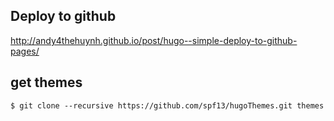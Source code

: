 ## Deploy to github

http://andy4thehuynh.github.io/post/hugo--simple-deploy-to-github-pages/

## get themes

`$ git clone --recursive https://github.com/spf13/hugoThemes.git themes`

